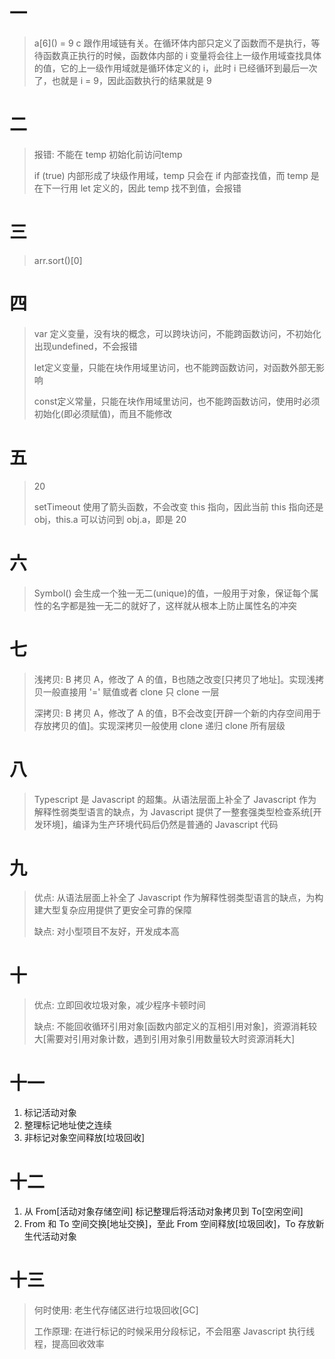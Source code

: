 # 一
> a\[6]() = 9
c
> 跟作用域链有关。在循环体内部只定义了函数而不是执行，等待函数真正执行的时候，函数体内部的 i 变量将会往上一级作用域查找具体的值，它的上一级作用域就是循环体定义的 i，此时 i 已经循环到最后一次了，也就是 i = 9，因此函数执行的结果就是 9

# 二
> 报错: 不能在 temp 初始化前访问temp
> 
> if (true) 内部形成了块级作用域，temp 只会在 if 内部查找值，而 temp 是在下一行用 let 定义的，因此 temp 找不到值，会报错

# 三
> arr.sort()[0]

# 四
> var 定义变量，没有块的概念，可以跨块访问，不能跨函数访问，不初始化出现undefined，不会报错
> 
> let定义变量，只能在块作用域里访问，也不能跨函数访问，对函数外部无影响 
> 
> const定义常量，只能在块作用域里访问，也不能跨函数访问，使用时必须初始化(即必须赋值)，而且不能修改

# 五
> 20
> 
> setTimeout 使用了箭头函数，不会改变 this 指向，因此当前 this 指向还是 obj，this.a 可以访问到 obj.a，即是 20

# 六
> Symbol() 会生成一个独一无二(unique)的值，一般用于对象，保证每个属性的名字都是独一无二的就好了，这样就从根本上防止属性名的冲突

# 七
> 浅拷贝: B 拷贝 A，修改了 A 的值，B也随之改变[只拷贝了地址]。实现浅拷贝一般直接用 '=' 赋值或者 clone 只 clone 一层
> 
> 深拷贝: B 拷贝 A，修改了 A 的值，B不会改变[开辟一个新的内存空间用于存放拷贝的值]。实现深拷贝一般使用 clone 递归 clone 所有层级

# 八
> Typescript 是 Javascript 的超集。从语法层面上补全了 Javascript 作为解释性弱类型语言的缺点，为 Javascript 提供了一整套强类型检查系统[开发环境]，编译为生产环境代码后仍然是普通的 Javascript 代码

# 九
> 优点: 从语法层面上补全了 Javascript 作为解释性弱类型语言的缺点，为构建大型复杂应用提供了更安全可靠的保障
> 
> 缺点: 对小型项目不友好，开发成本高

# 十
> 优点: 立即回收垃圾对象，减少程序卡顿时间
> 
> 缺点: 不能回收循环引用对象[函数内部定义的互相引用对象]，资源消耗较大[需要对引用对象计数，遇到引用对象引用数量较大时资源消耗大]

# 十一
1. 标记活动对象
2. 整理标记地址使之连续
3. 非标记对象空间释放[垃圾回收]

# 十二
1. 从 From[活动对象存储空间] 标记整理后将活动对象拷贝到 To[空闲空间]
2. From 和 To 空间交换[地址交换]，至此 From 空间释放[垃圾回收]，To 存放新生代活动对象

# 十三
> 何时使用: 老生代存储区进行垃圾回收[GC]
> 
> 工作原理: 在进行标记的时候采用分段标记，不会阻塞 Javascript 执行线程，提高回收效率